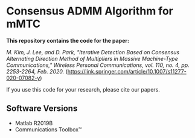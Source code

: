 # Consensus ADMM Algorithm for mMTC
 
**This repository contains the code for the paper:**

*M. Kim, J. Lee, and D. Park, "Iterative Detection Based on Consensus Alternating Direction Method of Multipliers in Massive Machine-Type Communications," Wireless Personal Communications, vol. 110, no. 4, pp. 2253-2264, Feb. 2020.* (https://link.springer.com/article/10.1007/s11277-020-07082-y)

If you use this code for your research, please cite our papers.

## Software Versions
* Matlab R2019B
* Communications Toolbox™

